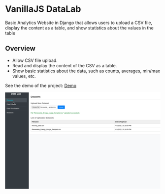 # VanillaJS DataLab 

Basic Analytics Website in Django that allows users to upload a CSV file, display the content as a table, and show statistics about the values in the table

## Overview
* Allow CSV file upload.
* Read and display the content of the CSV as a table.
* Show basic statistics about the data, such as counts, averages, min/max values, etc.

See the demo of the project: [Demo](https://rosa-lpz.github.io/VanillaJS-DataLab.github.io/) 

![image](DataLab-img.gif)
